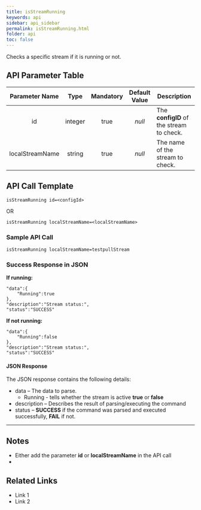 ```yaml
---
title: isStreamRunning
keywords: api
sidebar: api_sidebar
permalink: isStreamRunning.html
folder: api
toc: false
---
```


Checks a specific stream if it is running or not.





## API Parameter Table



| Parameter Name  |  Type   | Mandatory | Default Value | Description                              |
| :-------------: | :-----: | :-------: | :-----------: | ---------------------------------------- |
|       id        | integer |   true    |    *null*     | The **configID** of the stream to check. |
| localStreamName | string  |   true    |    *null*     | The name of the stream to check.         |

## API Call Template

``` 
isStreamRunning id=<configId>
```

OR

``` 
isStreamRunning localStreamName=<localStreamName>
```



### Sample API Call

``` 
isStreamRunning localStreamName=testpullStream
```



### Success Response in JSON

**If running:**

``` 
"data":{
	"Running":true
},
"description":"Stream status:",
"status":"SUCCESS"
```

**If not running:**

``` 
"data":{
	"Running":false
},
"description":"Stream status:",
"status":"SUCCESS"
```



#### JSON Response

The JSON response contains the following details:

- data – The data to parse.
  - Running - tells whether the stream is active **true** or **false**
- description – Describes the result of parsing/executing the command
- status – **SUCCESS** if the command was parsed and executed successfully, **FAIL** if not.

------

## Notes

- Either add the parameter **id** or **localStreamName** in the API call
- ​





## **Related Links**

- Link 1
- Link 2